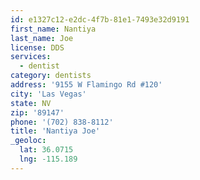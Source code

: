 ```yaml
---
id: e1327c12-e2dc-4f7b-81e1-7493e32d9191
first_name: Nantiya
last_name: Joe
license: DDS
services:
  - dentist
category: dentists
address: '9155 W Flamingo Rd #120'
city: 'Las Vegas'
state: NV
zip: '89147'
phone: '(702) 838-8112'
title: 'Nantiya Joe'
_geoloc:
  lat: 36.0715
  lng: -115.189
---
```

